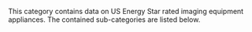 This category contains data on US Energy Star rated imaging equipment
appliances. The contained sub-categories are listed below.
